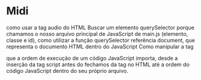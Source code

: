 # Midi
 como usar a tag  audio do HTML
 Buscar um elemento
 querySelector
 porque chamamos o nosso arquivo principal de JavaScript de main.js
 (elemento, classe e id), como utilizar a função querySelector
 referência document, que representa o documento HTML dentro do JavaScript
 Como manipular a tag <audio> do HTML através do JavaScript, como selecionar um elemento a partir de um seletor de id e a reproduzir um som a partir da função play()

  que a ordem de execução de um código JavaScript importa,
  desde a inserção da tag script antes do fechamos da tag </body> no HTML até a ordem do código JavaScript dentro do seu próprio arquivo.